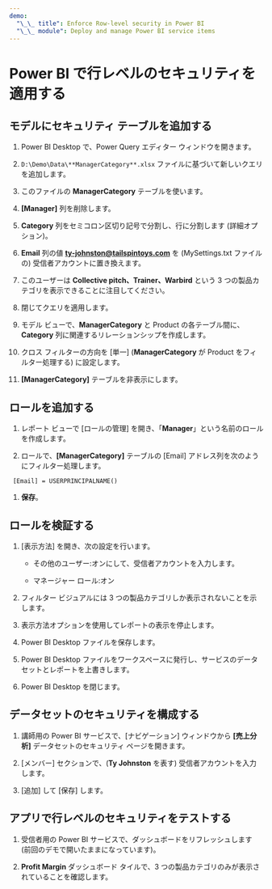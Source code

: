 ```yaml
---
demo:
  "\_\_ title": Enforce Row-level security in Power BI
  "\_\_ module": Deploy and manage Power BI service items
---
```

# Power BI で行レベルのセキュリティを適用する

## モデルにセキュリティ テーブルを追加する

1. Power BI Desktop で、Power Query エディター ウィンドウを開きます。

1. `D:\Demo\Data\**ManagerCategory**.xlsx` ファイルに基づいて新しいクエリを追加します。

1. このファイルの **ManagerCategory** テーブルを使います。

1. **[Manager]** 列を削除します。

1. **Category** 列をセミコロン区切り記号で分割し、行に分割します (詳細オプション)。

1. **Email** 列の値 **<ty-johnston@tailspintoys.com>** を (MySettings.txt ファイルの) 受信者アカウントに置き換えます。

1. このユーザーは **Collective pitch、Trainer、Warbird** という 3 つの製品カテゴリを表示できることに注目してください。

1. 閉じてクエリを適用します。

1. モデル ビューで、**ManagerCategory** と Product の各テーブル間に、**Category** 列に関連するリレーションシップを作成します。

1. クロス フィルターの方向を [単一] (**ManagerCategory** が Product をフィルター処理する) に設定します。

1. **[ManagerCategory]** テーブルを非表示にします。

## ロールを追加する

1. レポート ビューで [ロールの​​管理] を開き、「**Manager**」という名前のロールを作成します。

1. ロールで、**[ManagerCategory]** テーブルの [Email] アドレス列を次のようにフィルター処理します。

  ```dax
   [Email] = USERPRINCIPALNAME()
   ```

1. **保存**。

## ロールを検証する

1. [表示方法] を開き、次の設定を行います。

    - その他のユーザー:オンにして、受信者アカウントを入力します。

    - マネージャー ロール:オン

1. フィルター ビジュアルには 3 つの製品カテゴリしか表示されないことを示します。

1. 表示方法オプションを使用してレポートの表示を停止します。

1. Power BI Desktop ファイルを保存します。

1. Power BI Desktop ファイルをワークスペースに発行し、サービスのデータセットとレポートを上書きします。

1. Power BI Desktop を閉じます。

## データセットのセキュリティを構成する

1. 講師用の Power BI サービスで、[ナビゲーション] ウィンドウから **[売上分析]** データセットのセキュリティ ページを開きます。

1. [メンバー] セクションで、(**Ty Johnston** を表す) 受信者アカウントを入力します。

1. [追加] して [保存] します。

## アプリで行レベルのセキュリティをテストする

1. 受信者用の Power BI サービスで、ダッシュボードをリフレッシュします (前回のデモで開いたままになっています)。

1. **Profit Margin** ダッシュボード タイルで、3 つの製品カテゴリのみが表示されていることを確認します。
